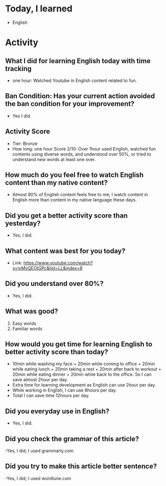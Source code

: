 # Today, I learned 
- English

# Activity
## What I did for learning English today with time tracking
- one hour: Watched Youtube in English content related to fun.

## Ban Condition: Has your current action avoided the ban condition for your improvement?
- Yes I did

## Activity Score
- Tier: Bronze
- How long: one hour
Score 2/10: Over 1hour used English, watched fun contents using diverse words, and understood over 50%, or tried to understand new words at least one over.

## How much do you feel free to watch English content than my native content?
- Almost 80% of English content feels free to me; I watch content in English more than content in my native language these days.

## Did you get a better activity score than yesterday?
- Yes, I did.

## What content was best for you today?
- Link: https://www.youtube.com/watch?v=jyMvQEOtGPc&list=LL&index=8

## Did you understand over 80%?  
- Yes, I did.

## What was good?
1. Easy words
2. Familiar words

## How would you get time for learning English to better activity score than today?
- 10min while washing my face + 20min while coming to office + 20min while eating lunch + 20min taking a rest + 20min after back to workout + 20min while eating dinner + 20min while back to the office. So I can save almost 2hour per day.
- Extra time for learning development as English can use 2hour per day.
- While working in English, I can use 8hours per day.
- Total I can save time 12hours per day.

## Did you everyday use in English?
- Yes, I did.

## Did you check the grammar of this article?
-Yes, I did; I used grammarly.com 

## Did you try to make this article better sentence?
-Yes, I did; I used wordtune.com
